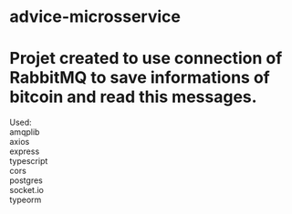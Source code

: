 # advice-microsservice

<h1>Projet created to use connection of RabbitMQ to save informations of bitcoin and read this messages.</h1>
Used:<br>
amqplib<br>
axios<br>
express<br>
typescript<br>
cors<br>
postgres<br>
socket.io<br>
typeorm<br>
